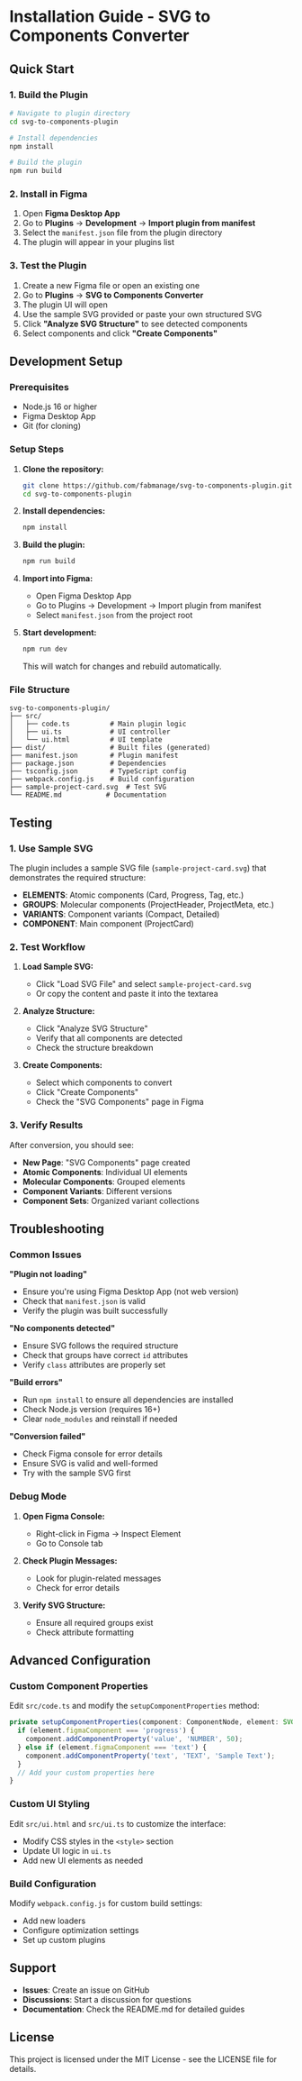 # Installation Guide - SVG to Components Converter

## Quick Start

### 1. Build the Plugin

```bash
# Navigate to plugin directory
cd svg-to-components-plugin

# Install dependencies
npm install

# Build the plugin
npm run build
```

### 2. Install in Figma

1. Open **Figma Desktop App**
2. Go to **Plugins** → **Development** → **Import plugin from manifest**
3. Select the `manifest.json` file from the plugin directory
4. The plugin will appear in your plugins list

### 3. Test the Plugin

1. Create a new Figma file or open an existing one
2. Go to **Plugins** → **SVG to Components Converter**
3. The plugin UI will open
4. Use the sample SVG provided or paste your own structured SVG
5. Click **"Analyze SVG Structure"** to see detected components
6. Select components and click **"Create Components"**

## Development Setup

### Prerequisites

- Node.js 16 or higher
- Figma Desktop App
- Git (for cloning)

### Setup Steps

1. **Clone the repository:**
   ```bash
   git clone https://github.com/fabmanage/svg-to-components-plugin.git
   cd svg-to-components-plugin
   ```

2. **Install dependencies:**
   ```bash
   npm install
   ```

3. **Build the plugin:**
   ```bash
   npm run build
   ```

4. **Import into Figma:**
   - Open Figma Desktop App
   - Go to Plugins → Development → Import plugin from manifest
   - Select `manifest.json` from the project root

5. **Start development:**
   ```bash
   npm run dev
   ```
   This will watch for changes and rebuild automatically.

### File Structure

```
svg-to-components-plugin/
├── src/
│   ├── code.ts          # Main plugin logic
│   ├── ui.ts            # UI controller
│   └── ui.html          # UI template
├── dist/                # Built files (generated)
├── manifest.json        # Plugin manifest
├── package.json         # Dependencies
├── tsconfig.json        # TypeScript config
├── webpack.config.js    # Build configuration
├── sample-project-card.svg  # Test SVG
└── README.md           # Documentation
```

## Testing

### 1. Use Sample SVG

The plugin includes a sample SVG file (`sample-project-card.svg`) that demonstrates the required structure:

- **ELEMENTS**: Atomic components (Card, Progress, Tag, etc.)
- **GROUPS**: Molecular components (ProjectHeader, ProjectMeta, etc.)
- **VARIANTS**: Component variants (Compact, Detailed)
- **COMPONENT**: Main component (ProjectCard)

### 2. Test Workflow

1. **Load Sample SVG:**
   - Click "Load SVG File" and select `sample-project-card.svg`
   - Or copy the content and paste it into the textarea

2. **Analyze Structure:**
   - Click "Analyze SVG Structure"
   - Verify that all components are detected
   - Check the structure breakdown

3. **Create Components:**
   - Select which components to convert
   - Click "Create Components"
   - Check the "SVG Components" page in Figma

### 3. Verify Results

After conversion, you should see:

- **New Page**: "SVG Components" page created
- **Atomic Components**: Individual UI elements
- **Molecular Components**: Grouped elements
- **Component Variants**: Different versions
- **Component Sets**: Organized variant collections

## Troubleshooting

### Common Issues

**"Plugin not loading"**
- Ensure you're using Figma Desktop App (not web version)
- Check that `manifest.json` is valid
- Verify the plugin was built successfully

**"No components detected"**
- Ensure SVG follows the required structure
- Check that groups have correct `id` attributes
- Verify `class` attributes are properly set

**"Build errors"**
- Run `npm install` to ensure all dependencies are installed
- Check Node.js version (requires 16+)
- Clear `node_modules` and reinstall if needed

**"Conversion failed"**
- Check Figma console for error details
- Ensure SVG is valid and well-formed
- Try with the sample SVG first

### Debug Mode

1. **Open Figma Console:**
   - Right-click in Figma → Inspect Element
   - Go to Console tab

2. **Check Plugin Messages:**
   - Look for plugin-related messages
   - Check for error details

3. **Verify SVG Structure:**
   - Ensure all required groups exist
   - Check attribute formatting

## Advanced Configuration

### Custom Component Properties

Edit `src/code.ts` and modify the `setupComponentProperties` method:

```typescript
private setupComponentProperties(component: ComponentNode, element: SVGElement): void {
  if (element.figmaComponent === 'progress') {
    component.addComponentProperty('value', 'NUMBER', 50);
  } else if (element.figmaComponent === 'text') {
    component.addComponentProperty('text', 'TEXT', 'Sample Text');
  }
  // Add your custom properties here
}
```

### Custom UI Styling

Edit `src/ui.html` and `src/ui.ts` to customize the interface:

- Modify CSS styles in the `<style>` section
- Update UI logic in `ui.ts`
- Add new UI elements as needed

### Build Configuration

Modify `webpack.config.js` for custom build settings:

- Add new loaders
- Configure optimization settings
- Set up custom plugins

## Support

- **Issues**: Create an issue on GitHub
- **Discussions**: Start a discussion for questions
- **Documentation**: Check the README.md for detailed guides

## License

This project is licensed under the MIT License - see the LICENSE file for details.
